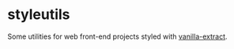 # styleutils

Some utilities for web front-end projects styled with
[vanilla-extract](https://vanilla-extract.style/).
